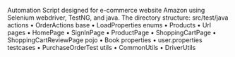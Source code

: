 Automation Script designed for e-commerce website Amazon using Selenium webdriver, TestNG, and java.
The directory structure:
src/test/java
actions
•	OrderActions
base
•	LoadProperties
enums
•	Products
•	Url
pages
•	HomePage
•	SignInPage
•	ProductPage
•	ShoppingCartPage
•	ShoppingCartReviewPage
pojo
•	Book
properties
•	user.properties
testcases
•	PurchaseOrderTest
utils
•	CommonUtils
•	DriverUtils
